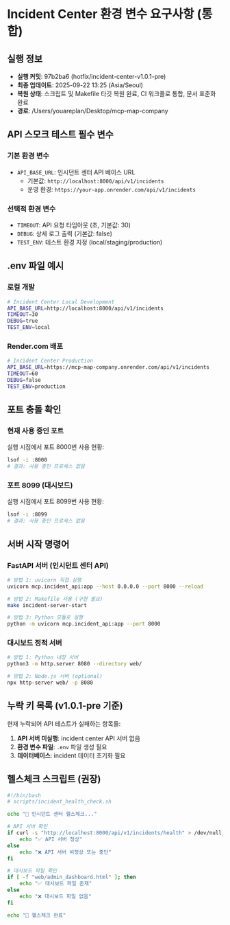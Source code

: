 # Incident Center 환경 변수 요구사항 (통합)

## 실행 정보
- **실행 커밋**: 97b2ba6 (hotfix/incident-center-v1.0.1-pre)
- **최종 업데이트**: 2025-09-22 13:25 (Asia/Seoul)
- **복원 상태**: 스크립트 및 Makefile 타깃 복원 완료, CI 워크플로 통합, 문서 표준화 완료
- **경로**: /Users/youareplan/Desktop/mcp-map-company

## API 스모크 테스트 필수 변수

### 기본 환경 변수
- `API_BASE_URL`: 인시던트 센터 API 베이스 URL
  - 기본값: `http://localhost:8000/api/v1/incidents`
  - 운영 환경: `https://your-app.onrender.com/api/v1/incidents`

### 선택적 환경 변수
- `TIMEOUT`: API 요청 타임아웃 (초, 기본값: 30)
- `DEBUG`: 상세 로그 출력 (기본값: false)
- `TEST_ENV`: 테스트 환경 지정 (local/staging/production)

## .env 파일 예시

### 로컬 개발
```bash
# Incident Center Local Development
API_BASE_URL=http://localhost:8000/api/v1/incidents
TIMEOUT=30
DEBUG=true
TEST_ENV=local
```

### Render.com 배포
```bash
# Incident Center Production
API_BASE_URL=https://mcp-map-company.onrender.com/api/v1/incidents
TIMEOUT=60
DEBUG=false
TEST_ENV=production
```

## 포트 충돌 확인

### 현재 사용 중인 포트
실행 시점에서 포트 8000번 사용 현황:
```bash
lsof -i :8000
# 결과: 사용 중인 프로세스 없음
```

### 포트 8099 (대시보드)
실행 시점에서 포트 8099번 사용 현황:
```bash
lsof -i :8099
# 결과: 사용 중인 프로세스 없음
```

## 서버 시작 명령어

### FastAPI 서버 (인시던트 센터 API)
```bash
# 방법 1: uvicorn 직접 실행
uvicorn mcp.incident_api:app --host 0.0.0.0 --port 8000 --reload

# 방법 2: Makefile 사용 (구현 필요)
make incident-server-start

# 방법 3: Python 모듈로 실행
python -m uvicorn mcp.incident_api:app --port 8000
```

### 대시보드 정적 서버
```bash
# 방법 1: Python 내장 서버
python3 -m http.server 8080 --directory web/

# 방법 2: Node.js 서버 (optional)
npx http-server web/ -p 8080
```

## 누락 키 목록 (v1.0.1-pre 기준)

현재 누락되어 API 테스트가 실패하는 항목들:
1. **API 서버 미실행**: incident center API 서버 없음
2. **환경 변수 파일**: `.env` 파일 생성 필요
3. **데이터베이스**: incident 데이터 초기화 필요

## 헬스체크 스크립트 (권장)
```bash
#!/bin/bash
# scripts/incident_health_check.sh

echo "🏥 인시던트 센터 헬스체크..."

# API 서버 확인
if curl -s "http://localhost:8000/api/v1/incidents/health" > /dev/null; then
    echo "✅ API 서버 정상"
else
    echo "❌ API 서버 비정상 또는 중단"
fi

# 대시보드 파일 확인
if [ -f "web/admin_dashboard.html" ]; then
    echo "✅ 대시보드 파일 존재"
else
    echo "❌ 대시보드 파일 없음"
fi

echo "🏥 헬스체크 완료"
```